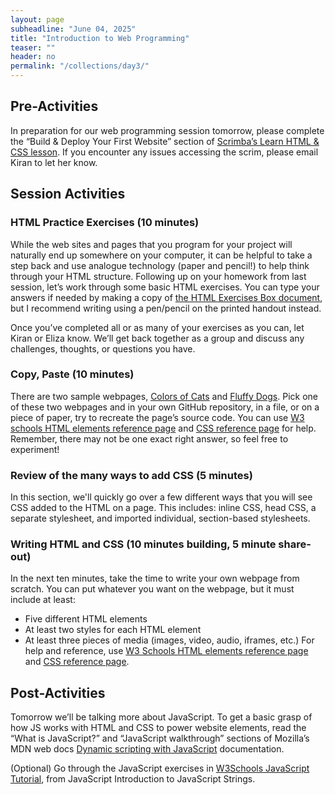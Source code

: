 ```yaml
---
layout: page
subheadline: "June 04, 2025"
title: "Introduction to Web Programming"
teaser: ""
header: no
permalink: "/collections/day3/"
---
```


## Pre-Activities
In preparation for our web programming session tomorrow, please complete the “Build & Deploy Your First Website” section of [Scrimba’s Learn HTML & CSS lesson](https://scrimba.com/learn-html-and-css-c0p). If you encounter any issues accessing the scrim, please email Kiran to let her know.

## Session Activities
### HTML Practice Exercises (10 minutes)
While the web sites and pages that you program for your project will naturally end up somewhere on your computer, it can be helpful to take a step back and use analogue technology (paper and pencil!) to help think through your HTML structure. Following up on your homework from last session, let’s work through some basic HTML exercises. You can type your answers if needed by making a copy of [the HTML Exercises Box document](https://docs.google.com/document/d/1V8J6bI5RhPPby8Wydq3EYKXHnUAcz2UupzbRReia2cM/edit?usp=sharing), but I recommend writing using a pen/pencil on the printed handout instead. 

Once you’ve completed all or as many of your exercises as you can, let Kiran or Eliza know. We’ll get back together as a group and discuss any challenges, thoughts, or questions you have.

### Copy, Paste (10 minutes)
There are two sample webpages, [Colors of Cats](https://kam535.github.io/sample-pages/) and [Fluffy Dogs](https://kam535.github.io/sample-pages/dogs.html). Pick one of these two webpages and in your own GitHub repository, in a file, or on a piece of paper, try to recreate the page’s source code. You can use [W3 schools HTML elements reference page](https://www.w3schools.com/tags/) and [CSS reference page](https://www.w3schools.com/tags/) for help. Remember, there may not be one exact right answer, so feel free to experiment!

### Review of the many ways to add CSS (5 minutes)
In this section, we'll quickly go over a few different ways that you will see CSS added to the HTML on a page. This includes: inline CSS, head CSS, a separate stylesheet, and imported individual, section-based stylesheets. 

### Writing HTML and CSS (10 minutes building, 5 minute share-out)
In the next ten minutes, take the time to write your own webpage from scratch. You can put whatever you want on the webpage, but it must include at least:
* Five different HTML elements
* At least two styles for each HTML element
* At least three pieces of media (images, video, audio, iframes, etc.)
For help and reference, use [W3 Schools HTML elements reference page](https://www.w3schools.com/tags/) and [CSS reference page](https://www.w3schools.com/w3css/w3css_references.asp).

## Post-Activities
Tomorrow we’ll be talking more about JavaScript. To get a basic grasp of how JS works with HTML and CSS to power website elements, read the “What is JavaScript?” and “JavaScript walkthrough” sections of Mozilla’s MDN web docs [Dynamic scripting with JavaScript](https://developer.mozilla.org/en-US/docs/Learn_web_development/Core/Scripting) documentation.

(Optional) Go through the JavaScript exercises in [W3Schools JavaScript Tutorial](https://www.w3schools.com/js/js_intro.asp), from JavaScript Introduction to JavaScript Strings.

